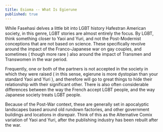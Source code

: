 ```yaml
---
title: Esioma -- What Is Egierune
published: true
---
```

While Fasehasi delves a little bit into LGBT history Hafestran American society, in this genre, LGBT stories are almost entirely the focus. By LGBT, think something closer to Yaoi and Yuri, and not the Post-Modernist conceptions that are not based on science. These specifically revolve around the impact of the Franco-Japanese war on gay couples, and sometimes ( though more rare ) also around the impact of Transmen and Transwomen in the war period.

Frequently, one or both of the partners is not accepted in the society in which they were raised ( in this sense, egierune is more dystopian than your standard Yaoi and Yuri ), and therefore will go to great things to hide their relationship with their significant other. There is also often considerable differences between the way the French accept LGBT people, and the way Japanese society treats LGBT people.

Because of the Post-War context, these are generally set in apocalyptic landscapes based around old rundown factories, and other government buildings and locations in disrepair. Think of this as the Alternative Comix variation of Yaoi and Yuri, after the publishing industry has been rebuilt after the war.
